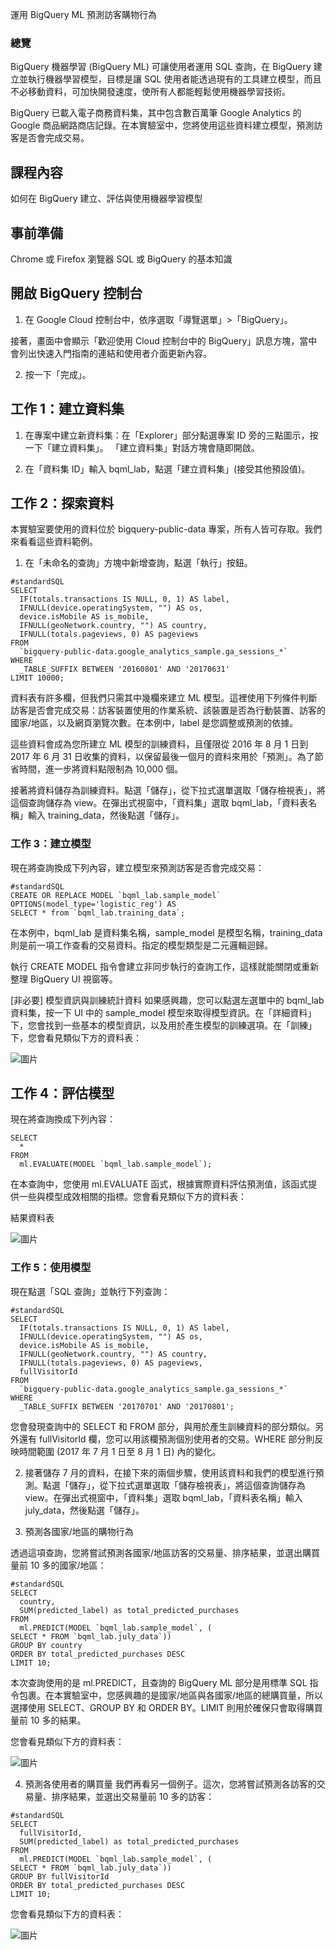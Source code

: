 運用 BigQuery ML 預測訪客購物行為

### 總覽
BigQuery 機器學習 (BigQuery ML) 可讓使用者運用 SQL 查詢，在 BigQuery 建立並執行機器學習模型，目標是讓 SQL 使用者能透過現有的工具建立模型，而且不必移動資料，可加快開發速度，使所有人都能輕鬆使用機器學習技術。

BigQuery 已載入電子商務資料集，其中包含數百萬筆 Google Analytics 的 Google 商品網路商店記錄。在本實驗室中，您將使用這些資料建立模型，預測訪客是否會完成交易。

## 課程內容
如何在 BigQuery 建立、評估與使用機器學習模型

## 事前準備
Chrome 或 Firefox 瀏覽器
SQL 或 BigQuery 的基本知識

## 開啟 BigQuery 控制台
1. 在 Google Cloud 控制台中，依序選取「導覽選單」>「BigQuery」。

接著，畫面中會顯示「歡迎使用 Cloud 控制台中的 BigQuery」訊息方塊，當中會列出快速入門指南的連結和使用者介面更新內容。

2. 按一下「完成」。

## 工作 1：建立資料集

1. 在專案中建立新資料集：在「Explorer」部分點選專案 ID 旁的三點圖示，按一下「建立資料集」。
「建立資料集」對話方塊會隨即開啟。

2. 在「資料集 ID」輸入 bqml_lab，點選「建立資料集」(接受其他預設值)。








## 工作 2：探索資料

本實驗室要使用的資料位於 bigquery-public-data 專案，所有人皆可存取。我們來看看這些資料範例。

1. 在「未命名的查詢」方塊中新增查詢，點選「執行」按鈕。

```
#standardSQL
SELECT
  IF(totals.transactions IS NULL, 0, 1) AS label,
  IFNULL(device.operatingSystem, "") AS os,
  device.isMobile AS is_mobile,
  IFNULL(geoNetwork.country, "") AS country,
  IFNULL(totals.pageviews, 0) AS pageviews
FROM
  `bigquery-public-data.google_analytics_sample.ga_sessions_*`
WHERE
  _TABLE_SUFFIX BETWEEN '20160801' AND '20170631'
LIMIT 10000;
```

資料表有許多欄，但我們只需其中幾欄來建立 ML 模型。這裡使用下列條件判斷訪客是否會完成交易：訪客裝置使用的作業系統、該裝置是否為行動裝置、訪客的國家/地區，以及網頁瀏覽次數。在本例中，label 是您調整或預測的依據。

這些資料會成為您所建立 ML 模型的訓練資料，且僅限從 2016 年 8 月 1 日到 2017 年 6 月 31 日收集的資料，以保留最後一個月的資料來用於「預測」。為了節省時間，進一步將資料點限制為 10,000 個。

接著將資料儲存為訓練資料。點選「儲存」，從下拉式選單選取「儲存檢視表」，將這個查詢儲存為 view。在彈出式視窗中，「資料集」選取 bqml_lab，「資料表名稱」輸入 training_data，然後點選「儲存」。


### 工作 3：建立模型
現在將查詢換成下列內容，建立模型來預測訪客是否會完成交易：

```
#standardSQL
CREATE OR REPLACE MODEL `bqml_lab.sample_model`
OPTIONS(model_type='logistic_reg') AS
SELECT * from `bqml_lab.training_data`;
```

在本例中，bqml_lab 是資料集名稱，sample_model 是模型名稱，training_data 則是前一項工作查看的交易資料。指定的模型類型是二元邏輯迴歸。

執行 CREATE MODEL 指令會建立非同步執行的查詢工作，這樣就能關閉或重新整理 BigQuery UI 視窗等。


[非必要] 模型資訊與訓練統計資料
如果感興趣，您可以點選左選單中的 bqml_lab 資料集，按一下 UI 中的 sample_model 模型來取得模型資訊。在「詳細資料」下，您會找到一些基本的模型資訊，以及用於產生模型的訓練選項。在「訓練」下，您會看見類似下方的資料表：

![圖片](https://github.com/user-attachments/assets/ef3f0cc5-db2a-469f-a23c-42f1b636c1fa)

## 工作 4：評估模型
現在將查詢換成下列內容：

```#standardSQL
SELECT
  *
FROM
  ml.EVALUATE(MODEL `bqml_lab.sample_model`);
```


在本查詢中，您使用 ml.EVALUATE 函式，根據實際資料評估預測值，該函式提供一些與模型成效相關的指標。您會看見類似下方的資料表：

結果資料表

![圖片](https://github.com/user-attachments/assets/195b54d0-e4d9-4999-8301-28a5beb39432)

### 工作 5：使用模型

現在點選「SQL 查詢」並執行下列查詢：

```
#standardSQL
SELECT
  IF(totals.transactions IS NULL, 0, 1) AS label,
  IFNULL(device.operatingSystem, "") AS os,
  device.isMobile AS is_mobile,
  IFNULL(geoNetwork.country, "") AS country,
  IFNULL(totals.pageviews, 0) AS pageviews,
  fullVisitorId
FROM
  `bigquery-public-data.google_analytics_sample.ga_sessions_*`
WHERE
  _TABLE_SUFFIX BETWEEN '20170701' AND '20170801';
```
您會發現查詢中的 SELECT 和 FROM 部分，與用於產生訓練資料的部分類似。另外還有 fullVisitorId 欄，您可以用該欄預測個別使用者的交易。WHERE 部分則反映時間範圍 (2017 年 7 月 1 日至 8 月 1 日) 內的變化。

2. 接著儲存 7 月的資料，在接下來的兩個步驟，使用該資料和我們的模型進行預測。點選「儲存」，從下拉式選單選取「儲存檢視表」，將這個查詢儲存為 view。在彈出式視窗中，「資料集」選取 bqml_lab，「資料表名稱」輸入 july_data，然後點選「儲存」。

3. 預測各國家/地區的購物行為

透過這項查詢，您將嘗試預測各國家/地區訪客的交易量、排序結果，並選出購買量前 10 多的國家/地區：

```
#standardSQL
SELECT
  country,
  SUM(predicted_label) as total_predicted_purchases
FROM
  ml.PREDICT(MODEL `bqml_lab.sample_model`, (
SELECT * FROM `bqml_lab.july_data`))
GROUP BY country
ORDER BY total_predicted_purchases DESC
LIMIT 10;
```

本次查詢使用的是 ml.PREDICT，且查詢的 BigQuery ML 部分是用標準 SQL 指令包裹。在本實驗室中，您感興趣的是國家/地區與各國家/地區的總購買量，所以選擇使用 SELECT、GROUP BY 和 ORDER BY。LIMIT 則用於確保只會取得購買量前 10 多的結果。

您會看見類似下方的資料表：

![圖片](https://github.com/user-attachments/assets/08057991-a220-4e58-a83f-192793a297bd)

4. 預測各使用者的購買量
我們再看另一個例子。這次，您將嘗試預測各訪客的交易量、排序結果，並選出交易量前 10 多的訪客：

```
#standardSQL
SELECT
  fullVisitorId,
  SUM(predicted_label) as total_predicted_purchases
FROM
  ml.PREDICT(MODEL `bqml_lab.sample_model`, (
SELECT * FROM `bqml_lab.july_data`))
GROUP BY fullVisitorId
ORDER BY total_predicted_purchases DESC
LIMIT 10;
```

您會看見類似下方的資料表：

![圖片](https://github.com/user-attachments/assets/2bd68ac5-ad17-495c-9d8b-ce2c37ae8776)















